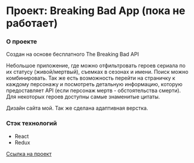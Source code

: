 # Проект: Breaking Bad App (пока не работает)
### О проекте

Создан на основе бесплатного The Breaking Bad API 

Небольшое приложение, где можно отфильтровать героев сериала по их статусу (живой/мертвый), съемках в сезонах и имени. Поиск можно комбинировать. Так же есть возможность перейти на страничку к каждому персонажу и посмотреть детальную информацию, которую предоставляет API (если персонаж мертв - обстоятельства смерти). Для некоторых героев доступны самые знаменитые цитаты.

Дизайн сайта мой. Так же сделана адаптивная верстка.

### Стэк технологий
* React
* Redux

[Ссылка на проект](https://qwelip.github.io/react-redux-Breaking-Bad/)